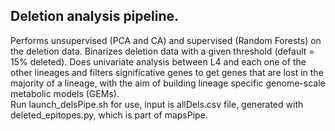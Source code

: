 ## Deletion analysis pipeline.
Performs unsupervised (PCA and CA) and supervised (Random Forests) on the deletion data. Binarizes deletion data with a given threshold (default = 15% deleted). Does univariate analysis between L4 and each one of the other lineages and filters significative genes to get genes that are lost in the majority of a lineage, with the aim of building lineage specific genome-scale metabolic models (GEMs). <br>
Run launch_delsPipe.sh for use, input is allDels.csv file, generated with deleted_epitopes.py, which is part of mapsPipe.
